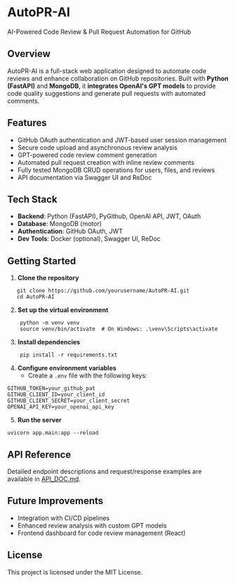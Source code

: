 # AutoPR-AI
AI-Powered Code Review & Pull Request Automation for GitHub

## Overview
AutoPR-AI is a full-stack web application designed to automate code reviews and enhance collaboration on GitHub repositories. 
Built with **Python (FastAPI)** and **MongoDB**, it **integrates OpenAI's GPT models** to provide code quality suggestions and generate pull requests with automated comments.

## Features
- GitHub OAuth authentication and JWT-based user session management
- Secure code upload and asynchronous review analysis
- GPT-powered code review comment generation
- Automated pull request creation with inline review comments
- Fully tested MongoDB CRUD operations for users, files, and reviews
- API documentation via Swagger UI and ReDoc

## Tech Stack
- **Backend**: Python (FastAPI), PyGithub, OpenAI API, JWT, OAuth
- **Database**: MongoDB (motor)
- **Authentication**: GitHub OAuth, JWT
- **Dev Tools**: Docker (optional), Swagger UI, ReDoc
  
## Getting Started
1. **Clone the repository**
```
   git clone https://github.com/yourusername/AutoPR-AI.git
   cd AutoPR-AI
```
2. **Set up the virtual environment**
```
    python -m venv venv
    source venv/bin/activate  # On Windows: .\venv\Scripts\activate
```
3. **Install dependencies**
```
    pip install -r requirements.txt
```
4. **Configure environment variables**
   - Create a `.env` file with the following keys:
```
GITHUB_TOKEN=your_github_pat
GITHUB_CLIENT_ID=your_client_id
GITHUB_CLIENT_SECRET=your_client_secret
OPENAI_API_KEY=your_openai_api_key
```
5. **Run the server**
```
uvicorn app.main:app --reload
```
## API Reference
Detailed endpoint descriptions and request/response examples are available in [API_DOC.md](docs/API_DOC.md).

## Future Improvements
- Integration with CI/CD pipelines
- Enhanced review analysis with custom GPT models
- Frontend dashboard for code review management (React)
  
## License
This project is licensed under the MIT License.
